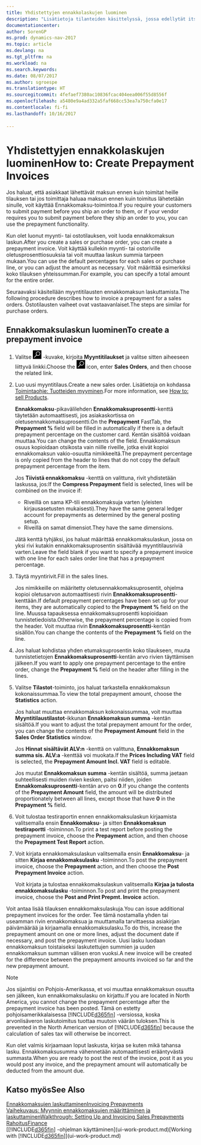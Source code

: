 ```yaml
---
title: Yhdistettyjen ennakkolaskujen luominen
description: "Lisätietoja tilanteiden käsittelyssä, jossa edellytät itse ennakkomaksua toimittajasi edellyttää sitä."
documentationcenter: 
author: SorenGP
ms.prod: dynamics-nav-2017
ms.topic: article
ms.devlang: na
ms.tgt_pltfrm: na
ms.workload: na
ms.search.keywords: 
ms.date: 08/07/2017
ms.author: sgroespe
ms.translationtype: HT
ms.sourcegitcommit: 4fefaef7380ac10836fcac404eea006f55d8556f
ms.openlocfilehash: a5480e9a4ad332a5faf668cc53ea7a750cfa0e17
ms.contentlocale: fi-fi
ms.lasthandoff: 10/16/2017

---
```

# <a name="how-to-create-prepayment-invoices"></a><span data-ttu-id="83bc4-103">Yhdistettyjen ennakkolaskujen luominen</span><span class="sxs-lookup"><span data-stu-id="83bc4-103">How to: Create Prepayment Invoices</span></span>
<span data-ttu-id="83bc4-104">Jos haluat, että asiakkaat lähettävät maksun ennen kuin toimitat heille tilauksen tai jos toimittaja haluaa maksun ennen kuin toimitus lähetetään sinulle, voit käyttää Ennakkomaksu-toimintoa.</span><span class="sxs-lookup"><span data-stu-id="83bc4-104">If you require your customers to submit payment before you ship an order to them, or if your vendor requires you to submit payment before they ship an order to you, you can use the prepayment functionality.</span></span>  

<span data-ttu-id="83bc4-105">Kun olet luonut myynti- tai ostotilauksen, voit luoda ennakkomaksun laskun.</span><span class="sxs-lookup"><span data-stu-id="83bc4-105">After you create a sales or purchase order, you can create a prepayment invoice.</span></span> <span data-ttu-id="83bc4-106">Voit käyttää kullekin myynti- tai ostoriville oletusprosenttiosuuksia tai voit muuttaa laskun summia tarpeen mukaan.</span><span class="sxs-lookup"><span data-stu-id="83bc4-106">You can use the default percentages for each sales or purchase line, or you can adjust the amount as necessary.</span></span> <span data-ttu-id="83bc4-107">Voit määrittää esimerkiksi koko tilauksen yhteissumman.</span><span class="sxs-lookup"><span data-stu-id="83bc4-107">For example, you can specify a total amount for the entire order.</span></span>  

<span data-ttu-id="83bc4-108">Seuraavaksi käsitellään myyntitilausten ennakkomaksun laskuttamista.</span><span class="sxs-lookup"><span data-stu-id="83bc4-108">The following procedure describes how to invoice a prepayment for a sales orders.</span></span> <span data-ttu-id="83bc4-109">Ostotilausten vaiheet ovat vastaavanlaiset.</span><span class="sxs-lookup"><span data-stu-id="83bc4-109">The steps are similar for purchase orders.</span></span>  

## <a name="to-create-a-prepayment-invoice"></a><span data-ttu-id="83bc4-110">Ennakkomaksulaskun luominen</span><span class="sxs-lookup"><span data-stu-id="83bc4-110">To create a prepayment invoice</span></span>  
1. <span data-ttu-id="83bc4-111">Valitse ![Etsi sivu tai raportti](media/ui-search/search_small.png "Etsi sivu tai raportti -kuvake") -kuvake, kirjoita **Myyntitilaukset** ja valitse sitten aiheeseen liittyvä linkki.</span><span class="sxs-lookup"><span data-stu-id="83bc4-111">Choose the ![Search for Page or Report](media/ui-search/search_small.png "Search for Page or Report icon") icon, enter **Sales Orders**, and then choose the related link.</span></span>  
2. <span data-ttu-id="83bc4-112">Luo uusi myyntitilaus.</span><span class="sxs-lookup"><span data-stu-id="83bc4-112">Create a new sales order.</span></span> <span data-ttu-id="83bc4-113">Lisätietoja on kohdassa [Toimintaohje: Tuotteiden myyminen](sales-how-sell-products.md).</span><span class="sxs-lookup"><span data-stu-id="83bc4-113">For more information, see [How to: sell Products](sales-how-sell-products.md).</span></span>  

    <span data-ttu-id="83bc4-114">**Ennakkomaksu**-pikavälilehden **Ennakkomaksuprosentti**-kenttä täytetään automaattisesti, jos asiakaskortissa on oletusennakkomaksuprosentti.</span><span class="sxs-lookup"><span data-stu-id="83bc4-114">On the **Prepayment** FastTab, the **Prepayment %** field will be filled in automatically if there is a default prepayment percentage on the customer card.</span></span> <span data-ttu-id="83bc4-115">Kentän sisältöä voidaan muuttaa.</span><span class="sxs-lookup"><span data-stu-id="83bc4-115">You can change the contents of the field.</span></span> <span data-ttu-id="83bc4-116">Ennakkomaksun osuus kopioidaan otsikosta vain niille riveille, jotka eivät kopioi ennakkomaksun vakio-osuutta nimikkeeltä.</span><span class="sxs-lookup"><span data-stu-id="83bc4-116">The prepayment percentage is only copied from the header to lines that do not copy the default prepayment percentage from the item.</span></span>  

    <span data-ttu-id="83bc4-117">Jos **Tiivistä ennakkomaksu** -kenttä on valittuna, rivit yhdistetään laskussa, jos:</span><span class="sxs-lookup"><span data-stu-id="83bc4-117">If the **Compress Prepayment** field is selected, lines will be combined on the invoice if:</span></span>  
    - <span data-ttu-id="83bc4-118">Riveillä on sama KP-tili ennakkomaksuja varten (yleisten kirjausasetusten mukaisesti).</span><span class="sxs-lookup"><span data-stu-id="83bc4-118">They have the same general ledger account for prepayments as determined by the general posting setup.</span></span>  
    - <span data-ttu-id="83bc4-119">Riveillä on samat dimensiot.</span><span class="sxs-lookup"><span data-stu-id="83bc4-119">They have the same dimensions.</span></span>  

    <span data-ttu-id="83bc4-120">Jätä kenttä tyhjäksi, jos haluat määrittää ennakkomaksulaskun, jossa on yksi rivi kutakin ennakkomaksuprosentin sisältävää myyntitilausriviä varten.</span><span class="sxs-lookup"><span data-stu-id="83bc4-120">Leave the field blank if you want to specify a prepayment invoice with one line for each sales order line that has a prepayment percentage.</span></span>  

3. <span data-ttu-id="83bc4-121">Täytä myyntirivit.</span><span class="sxs-lookup"><span data-stu-id="83bc4-121">Fill in the sales lines.</span></span>  

    <span data-ttu-id="83bc4-122">Jos nimikkeille on määritetty oletusennakkomaksuprosentit, ohjelma kopioi oletusarvon automaattisesti rivin **Ennakkomaksuprosentti**-kenttään.</span><span class="sxs-lookup"><span data-stu-id="83bc4-122">If default prepayment percentages have been set up for your items, they are automatically copied to the **Prepayment %** field on the line.</span></span> <span data-ttu-id="83bc4-123">Muussa tapauksessa ennakkomaksuprosentti kopioidaan tunnistetiedoista.</span><span class="sxs-lookup"><span data-stu-id="83bc4-123">Otherwise, the prepayment percentage is copied from the header.</span></span> <span data-ttu-id="83bc4-124">Voit muuttaa rivin **Ennakkomaksuprosentti**-kentän sisällön.</span><span class="sxs-lookup"><span data-stu-id="83bc4-124">You can change the contents of the **Prepayment %** field on the line.</span></span>  
4. <span data-ttu-id="83bc4-125">Jos haluat kohdistaa yhden etumaksuprosentin koko tilaukseen, muuta tunnistetietojen **Ennakkomaksuprosentti**-kentän arvo rivien täyttämisen jälkeen.</span><span class="sxs-lookup"><span data-stu-id="83bc4-125">If you want to apply one prepayment percentage to the entire order, change the **Prepayment %** field on the header after filling in the lines.</span></span>  
5. <span data-ttu-id="83bc4-126">Valitse **Tilastot**-toiminto, jos haluat tarkastella ennakkomaksun kokonaissummaa.</span><span class="sxs-lookup"><span data-stu-id="83bc4-126">To view the total prepayment amount, choose the **Statistics** action.</span></span>

    <span data-ttu-id="83bc4-127">Jos haluat muuttaa ennakkomaksun kokonaissummaa, voit muuttaa **Myyntitilaustilastot**-ikkunan **Ennakkomaksun summa** -kentän sisältöä.</span><span class="sxs-lookup"><span data-stu-id="83bc4-127">If you want to adjust the total prepayment amount for the order, you can change the contents of the **Prepayment Amount** field in the **Sales Order Statistics** window.</span></span>  

    <span data-ttu-id="83bc4-128">Jos **Hinnat sisältävät ALV:n** -kenttä on valittuna, **Ennakkomaksun summa sis. ALV:a** -kenttää voi muokata.</span><span class="sxs-lookup"><span data-stu-id="83bc4-128">If the **Prices Including VAT** field is selected, the **Prepayment Amount Incl. VAT** field is editable.</span></span>  

    <span data-ttu-id="83bc4-129">Jos muutat **Ennakkomaksun summa** -kentän sisältöä, summa jaetaan suhteellisesti muiden rivien kesken, paitsi niiden, joiden **Ennakkomaksuprosentti**-kentän arvo on **0**.</span><span class="sxs-lookup"><span data-stu-id="83bc4-129">If you change the contents of the **Prepayment Amount** field, the amount will be distributed proportionately between all lines, except those that have **0** in the **Prepayment %** field.</span></span>  
6. <span data-ttu-id="83bc4-130">Voit tulostaa testiraportin ennen ennakkomaksulaskun kirjaamista valitsemalla ensin **Ennakkomaksu**- ja sitten **Ennakkomaksun testiraportti** -toiminnon.</span><span class="sxs-lookup"><span data-stu-id="83bc4-130">To print a test report before posting the prepayment invoice, choose the **Prepayment** action, and then choose the **Prepayment Test Report** action.</span></span>  
7. <span data-ttu-id="83bc4-131">Voit kirjata ennakkomaksulaskun valitsemalla ensin **Ennakkomaksu**- ja sitten **Kirjaa ennakkomaksulasku** -toiminnon.</span><span class="sxs-lookup"><span data-stu-id="83bc4-131">To post the prepayment invoice, choose the **Prepayment** action, and then choose the **Post Prepayment Invoice** action.</span></span>  

    <span data-ttu-id="83bc4-132">Voit kirjata ja tulostaa ennakkomaksulaskun valitsemalla **Kirjaa ja tulosta ennakkomaksulasku** -toiminnon.</span><span class="sxs-lookup"><span data-stu-id="83bc4-132">To post and print the prepayment invoice, choose the **Post and Print Prepmt. Invoice** action.</span></span>  

<span data-ttu-id="83bc4-133">Voit antaa lisää tilauksen ennakkomaksulaskuja.</span><span class="sxs-lookup"><span data-stu-id="83bc4-133">You can issue additional prepayment invoices for the order.</span></span> <span data-ttu-id="83bc4-134">Tee tämä nostamalla yhden tai useamman rivin ennakkomaksua ja muuttamalla tarvittaessa asiakirjan päivämäärää ja kirjaamalla ennakkomaksulasku.</span><span class="sxs-lookup"><span data-stu-id="83bc4-134">To do this, increase the prepayment amount on one or more lines, adjust the document date if necessary, and post the prepayment invoice.</span></span> <span data-ttu-id="83bc4-135">Uusi lasku luodaan ennakkomaksun toistaiseksi laskutettujen summien ja uuden ennakkomaksun summan välisen eron vuoksi.</span><span class="sxs-lookup"><span data-stu-id="83bc4-135">A new invoice will be created for the difference between the prepayment amounts invoiced so far and the new prepayment amount.</span></span>  

> [!NOTE]  
>  <span data-ttu-id="83bc4-136">Jos sijaintisi on Pohjois-Amerikassa, et voi muuttaa ennakkomaksun osuutta sen jälkeen, kun ennakkomaksulasku on kirjattu.</span><span class="sxs-lookup"><span data-stu-id="83bc4-136">If you are located in North America, you cannot change the prepayment percentage after the prepayment invoice has been posted.</span></span> <span data-ttu-id="83bc4-137">Tämä on estetty pohjoisamerikkalaisessa [!INCLUDE[d365fin](includes/d365fin_md.md)] -versiossa, koska arvonlisäveron laskutoimitus tuottaa muutoin väärän tuloksen.</span><span class="sxs-lookup"><span data-stu-id="83bc4-137">This is prevented in the North American version of [!INCLUDE[d365fin](includes/d365fin_md.md)] because the calculation of sales tax will otherwise be incorrect.</span></span>  

 <span data-ttu-id="83bc4-138">Kun olet valmis kirjaamaan loput laskusta, kirjaa se kuten mikä tahansa lasku. Ennakkomaksusumma vähennetään automaattisesti erääntyvästä summasta.</span><span class="sxs-lookup"><span data-stu-id="83bc4-138">When you are ready to post the rest of the invoice, post it as you would post any invoice, and the prepayment amount will automatically be deducted from the amount due.</span></span>  

## <a name="see-also"></a><span data-ttu-id="83bc4-139">Katso myös</span><span class="sxs-lookup"><span data-stu-id="83bc4-139">See Also</span></span>  
[<span data-ttu-id="83bc4-140">Ennakkomaksujen laskuttaminen</span><span class="sxs-lookup"><span data-stu-id="83bc4-140">Invoicing Prepayments</span></span>](finance-invoice-prepayments.md)  
[<span data-ttu-id="83bc4-141">Vaihekuvaus: Myynnin ennakkomaksujen määrittäminen ja laskuttaminen</span><span class="sxs-lookup"><span data-stu-id="83bc4-141">Walkthrough: Setting Up and Invoicing Sales Prepayments</span></span>](walkthrough-setting-up-and-invoicing-sales-prepayments.md)  
[<span data-ttu-id="83bc4-142">Rahoitus</span><span class="sxs-lookup"><span data-stu-id="83bc4-142">Finance</span></span>](finance.md)  
<span data-ttu-id="83bc4-143">[[!INCLUDE[d365fin](includes/d365fin_md.md)] -ohjelman käyttäminen](ui-work-product.md)</span><span class="sxs-lookup"><span data-stu-id="83bc4-143">[Working with [!INCLUDE[d365fin](includes/d365fin_md.md)]](ui-work-product.md)</span></span>

